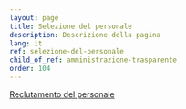 ```yaml
---
layout: page
title: Selezione del personale
description: Descrizione della pagina
lang: it
ref: selezione-del-personale
child_of_ref: amministrazione-trasparente
order: 104
---
```


[Reclutamento del personale](reclutamento-del-personale)
